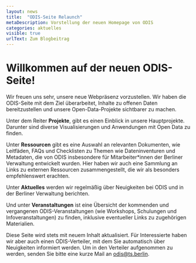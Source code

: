 ```yaml
---
layout: news
title:  "ODIS-Seite Relaunch"
metaDescription: Vorstellung der neuen Homepage von ODIS
categories: aktuelles
visible: true
urlText: Zum Blogbeitrag
---
```


# Willkommen auf der neuen ODIS-Seite!

Wir freuen uns sehr, unsere neue Webpräsenz vorzustellen. Wir haben die ODIS-Seite mit dem Ziel überarbeitet, Inhalte zu offenen Daten bereitzustellen und unsere Open-Data-Projekte sichtbarer zu machen.

Unter dem Reiter **Projekte**, gibt es einen Einblick in unsere Hauptprojekte. Darunter sind diverse Visualisierungen und Anwendungen mit Open Data zu finden. 

Unter **Ressourcen** gibt es eine Auswahl an relevanten Dokumenten, wie Leitfäden, FAQs und Checklisten zu Themen wie Dateninventuren und Metadaten, die von ODIS insbesondere für Mitarbeiter*innen der Berliner Verwaltung entwickelt wurden. Hier haben wir auch eine Sammlung an Links zu externen Ressourcen zusammengestellt, die wir als besonders empfehlenswert erachten.

Unter **Aktuelles** werden wir regelmäßig über Neuigkeiten bei ODIS und in der Berliner Verwaltung berichten.

Und unter **Veranstaltungen** ist eine Übersicht der kommenden und vergangenen ODIS-Veranstaltungen (wie Workshops, Schulungen und Infoveranstaltungen) zu finden, inklusive eventueller Links zu zugehörigen Materialien.

Diese Seite wird stets mit neuem Inhalt aktualisiert. Für Interessierte haben wir aber auch einen ODIS-Verteiler, mit dem Sie automatisch über Neuigkeiten informiert werden. Um in den Verteiler aufgenommen zu werden, senden Sie bitte eine kurze Mail an <a href="mailto:odis@ts.berlin">odis@ts.berlin.</a> 